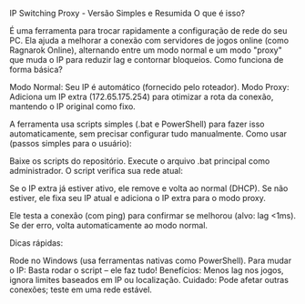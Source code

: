 IP Switching Proxy - Versão Simples e Resumida
O que é isso?

É uma ferramenta para trocar rapidamente a configuração de rede do seu PC. Ela ajuda a melhorar a conexão com servidores de jogos online (como Ragnarok Online), alternando entre um modo normal e um modo "proxy" que muda o IP para reduzir lag e contornar bloqueios.
Como funciona de forma básica?

Modo Normal: Seu IP é automático (fornecido pelo roteador).
Modo Proxy: Adiciona um IP extra (172.65.175.254) para otimizar a rota da conexão, mantendo o IP original como fixo.

A ferramenta usa scripts simples (.bat e PowerShell) para fazer isso automaticamente, sem precisar configurar tudo manualmente.
Como usar (passos simples para o usuário):

Baixe os scripts do repositório.
Execute o arquivo .bat principal como administrador.
O script verifica sua rede atual:

Se o IP extra já estiver ativo, ele remove e volta ao normal (DHCP).
Se não estiver, ele fixa seu IP atual e adiciona o IP extra para o modo proxy.


Ele testa a conexão (com ping) para confirmar se melhorou (alvo: lag <1ms).
Se der erro, volta automaticamente ao modo normal.

Dicas rápidas:

Rode no Windows (usa ferramentas nativas como PowerShell).
Para mudar o IP: Basta rodar o script – ele faz tudo!
Benefícios: Menos lag nos jogos, ignora limites baseados em IP ou localização.
Cuidado: Pode afetar outras conexões; teste em uma rede estável.
